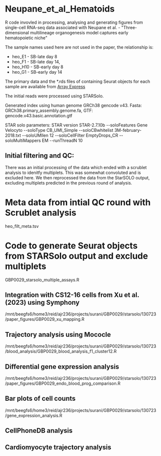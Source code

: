 # Neupane_et_al_Hematoids
R code invovled in processing, analysing and generating figures from single-cell RNA-seq data associated with Neupane et al. - "Three-dimensional multilineage organogenesis model captures early hematopoietic niche"

The sample names used here are not used in the paper, the relationship is:

* heo_E1 - SB-late day 8
* heo_F1 - SB-late day 14,
* heo_H10 - SB-early day 8
* heo_G1 - SB-early day 14

The primary data and the *.rds files of containing Seurat objects for each sample are available from [Array Express](https://www.ebi.ac.uk/biostudies/arrayexpress/studies/E-MTAB-13632)

The initial reads were processed using STARSolo. 

Generated index using human genome GRCh38 gencode v43. 
Fasta: GRCh38.primary_assembly.genome.fa, 
GTF: gencode.v43.basic.annotation.gtf

STAR solo parameters:
STAR version STAR-2.7.10b
--soloFeatures Gene Velocyto 
--soloType CB_UMI_Simple
--soloCBwhitelist 3M-february-2018.txt
--soloUMIlen 12 
--soloCellFilter EmptyDrops_CR 
--soloMultiMappers EM 
--runThreadN 10 


## Initial filtering and QC:

There was an initial processing of the data which ended with a scrublet analysis to idenitfy multiplets. This was somewhat convoluted and is excluded here. We then reprocessed the data from the StarSOLO output, excluding multiplets predicted in the previous round of analysis.

# Meta data from intial QC round with Scrublet analysis
heo_filt_meta.tsv

# Code to generate Seurat objects from STARSolo output and exclude multiplets 
GBP0029_starsolo_multiple_assays.R

## Integration with CS12-16 cells from Xu et al. (2023) using Symphony 

/mnt/beegfs6/home3/reid/ajr236/projects/surani/GBP0029/starsolo/130723/paper_figures/GBP0029_xu_mapping.R

## Trajectory analysis using Mococle

/mnt/beegfs6/home3/reid/ajr236/projects/surani/GBP0029/starsolo/130723/blood_analysis/GBP0029_blood_analysis_f1_cluster12.R

## Differential gene expression analysis

/mnt/beegfs6/home3/reid/ajr236/projects/surani/GBP0029/starsolo/130723/paper_figures/GBP0029_endo_blood_prog_comparison.R

## Bar plots of cell counts

/mnt/beegfs6/home3/reid/ajr236/projects/surani/GBP0029/starsolo/130723/gene_expression_analysis.R

## CellPhoneDB analysis

## Cardiomyocyte trajectory analysis


